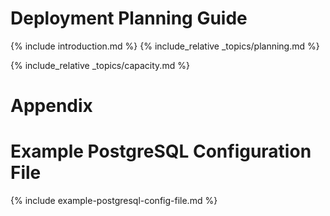 ---
---

# Deployment Planning Guide

{% include introduction.md %} {% include_relative _topics/planning.md
%}

{% include_relative _topics/capacity.md %}

# Appendix

# Example PostgreSQL Configuration File

{% include example-postgresql-config-file.md %}
